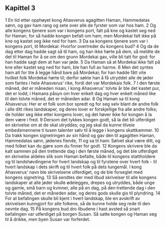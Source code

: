 ## Kapittel 3

1 En tid etter opphøyet kong Ahasverus agagitten Haman, Hammedatas sønn, og gav ham rang og sete over alle de fyrster som var hos ham.
2 Og alle kongens tjenere som var i kongens port, falt på kne og kastet seg ned for Haman, for så hadde kongen befalt om ham; men Mordekai falt ikke på kne og kastet seg ikke ned for ham.
3 Da sa kongens tjenere som var i kongens port, til Mordekai: Hvorfor overtreder du kongens bud?
4 Og da de dag etter dag hadde sagt så til ham, og han ikke hørte på dem, så meldte de det til Haman for å se om den grunn Mordekai gav, ville bli tatt for god: for han hadde sagt dem at han var jøde.
5 Da Haman så at Mordekai ikke falt på kne eller kastet seg ned for ham, ble han full av harme.
6 Men det syntes ham alt for lite å legge hånd bare på Mordekai; for han hadde fått vite hvilket folk Mordekai hørte til; derfor søkte han å få utryddet alle de jøder som fantes i hele Ahasverus' rike, fordi det var Mordekais folk.
7 I den første måned, det er måneden nisan, i kong Ahasverus' tolvte år ble det kastet pur, det er lodd, i Hamans påsyn om hver enkelt dag og hver enkelt måned like til den tolvte måned, det er måneden adar.
8 Og Haman sa til kong Ahasverus: Her er et folk som bor spredt og for seg selv blant de andre folk i alle ditt rikes landskaper, og deres lover er forskjellige fra alle andre folks; de holder seg ikke etter kongens lover, og det høver ikke for kongen å la dem være i fred.
9 Dersom det tykkes kongen godt, så la det bli utferdiget en skrivelse om at de skal utryddes; og jeg skal da kunne tilveie embedsmennene ti tusen talenter sølv til å legge i kongens skattkammer.
10 Da trakk kongen signetringen av sin hånd og gav den til agagitten Haman, Hammedatas sønn, jødenes fiende,
11 og sa til ham: Sølvet skal være ditt, og med folket kan du gjøre som du finner for godt.
12 Kongens skrivere ble da kalt sammen på den trettende dag i den første måned, og det ble utferdiget en skrivelse aldeles slik som Haman befalte, både til kongens stattholdere og til landshøvdingene for hvert landskap og til fyrstene over hvert folk - til hvert landskap i dets skrift og til hvert folk på dets tungemål. I kong Ahasverus' navn ble skrivelsene utferdiget, og de ble forseglet med kongens signetring.
13 Så sendtes der med ilbud skrivelser til alle kongens landskaper at alle jøder skulle ødelegges, drepes og utryddes, både unge og gamle, små barn og kvinner, alle på en dag, på den trettende dag i den tolvte måned, det er måneden adar, og deres gods skulle gis til plyndring.
14 For at befalingen skulle bli kjent i hvert landskap, ble en avskrift av skrivelsen kunngjort for alle folkene, så de kunne holde seg rede til den nevnte dag.
15 På kongens bud dro ilbudene i hast avsted så snart befalingen var utferdiget på borgen Susan. Så satte kongen og Haman seg til å drikke, men byen Susan var forferdet.
